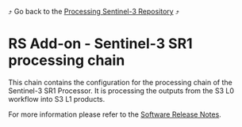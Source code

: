 :arrow_heading_up: Go back to the [Processing Sentinel-3 Repository](../README.md) :arrow_heading_up:

# RS Add-on - Sentinel-3 SR1 processing chain

This chain contains the configuration for the processing chain of the Sentinel-3 SR1 Processor. It is processing the outputs from the S3 L0 workflow into S3 L1 products.

For more information please refer to the [Software Release Notes](./doc/ReleaseNote.md).
